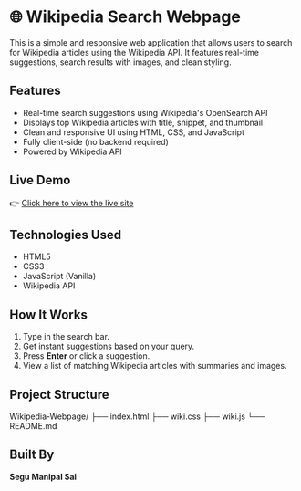# 🌐 Wikipedia Search Webpage

This is a simple and responsive web application that allows users to search for Wikipedia articles using the Wikipedia API. It features real-time suggestions, search results with images, and clean styling.

## Features

- Real-time search suggestions using Wikipedia's OpenSearch API
- Displays top Wikipedia articles with title, snippet, and thumbnail
- Clean and responsive UI using HTML, CSS, and JavaScript
- Fully client-side (no backend required)
- Powered by Wikipedia API

## Live Demo

👉 [Click here to view the live site](https://manipalsai.github.io/Wikipedia-Webpage/)

## Technologies Used

- HTML5
- CSS3
- JavaScript (Vanilla)
- Wikipedia API

## How It Works

1. Type in the search bar.
2. Get instant suggestions based on your query.
3. Press **Enter** or click a suggestion.
4. View a list of matching Wikipedia articles with summaries and images.

## Project Structure
Wikipedia-Webpage/
├── index.html 
├── wiki.css 
├── wiki.js 
└── README.md 

## Built By

**Segu Manipal Sai**
